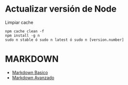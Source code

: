 # Actualizar versión de Node

Limpiar cache
```
npm cache clean -f
npm install -g n
sudo n stable ó sudo n latest ó sudo n [version.number]
```


# MARKDOWN
* [Markdown Basico](https://www.markdownguide.org/basic-syntax)
* [Markdown Avanzado](https://www.markdownguide.org/extended-syntax/)

